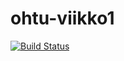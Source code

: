 # ohtu-viikko1

[![Build Status](https://travis-ci.org/pesukone/ohtu-viikko1.svg?branch=master)](https://travis-ci.org/pesukone/ohtu-viikko1)

